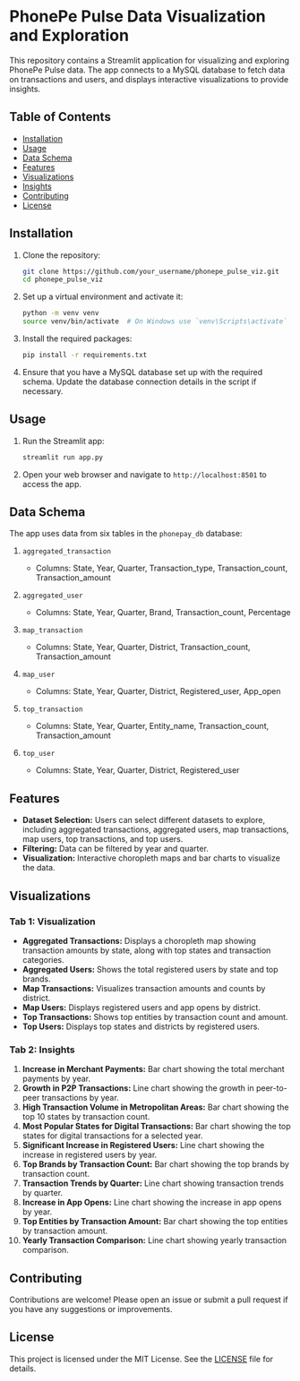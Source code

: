 # PhonePe Pulse Data Visualization and Exploration

This repository contains a Streamlit application for visualizing and exploring PhonePe Pulse data. The app connects to a MySQL database to fetch data on transactions and users, and displays interactive visualizations to provide insights.

## Table of Contents
- [Installation](#installation)
- [Usage](#usage)
- [Data Schema](#data-schema)
- [Features](#features)
- [Visualizations](#visualizations)
- [Insights](#insights)
- [Contributing](#contributing)
- [License](#license)

## Installation

1. Clone the repository:
    ```bash
    git clone https://github.com/your_username/phonepe_pulse_viz.git
    cd phonepe_pulse_viz
    ```

2. Set up a virtual environment and activate it:
    ```bash
    python -m venv venv
    source venv/bin/activate  # On Windows use `venv\Scripts\activate`
    ```

3. Install the required packages:
    ```bash
    pip install -r requirements.txt
    ```

4. Ensure that you have a MySQL database set up with the required schema. Update the database connection details in the script if necessary.

## Usage

1. Run the Streamlit app:
    ```bash
    streamlit run app.py
    ```

2. Open your web browser and navigate to `http://localhost:8501` to access the app.

## Data Schema

The app uses data from six tables in the `phonepay_db` database:

1. `aggregated_transaction`
   - Columns: State, Year, Quarter, Transaction_type, Transaction_count, Transaction_amount

2. `aggregated_user`
   - Columns: State, Year, Quarter, Brand, Transaction_count, Percentage

3. `map_transaction`
   - Columns: State, Year, Quarter, District, Transaction_count, Transaction_amount

4. `map_user`
   - Columns: State, Year, Quarter, District, Registered_user, App_open

5. `top_transaction`
   - Columns: State, Year, Quarter, Entity_name, Transaction_count, Transaction_amount

6. `top_user`
   - Columns: State, Year, Quarter, District, Registered_user

## Features

- **Dataset Selection:** Users can select different datasets to explore, including aggregated transactions, aggregated users, map transactions, map users, top transactions, and top users.
- **Filtering:** Data can be filtered by year and quarter.
- **Visualization:** Interactive choropleth maps and bar charts to visualize the data.

## Visualizations

### Tab 1: Visualization

- **Aggregated Transactions:** Displays a choropleth map showing transaction amounts by state, along with top states and transaction categories.
- **Aggregated Users:** Shows the total registered users by state and top brands.
- **Map Transactions:** Visualizes transaction amounts and counts by district.
- **Map Users:** Displays registered users and app opens by district.
- **Top Transactions:** Shows top entities by transaction count and amount.
- **Top Users:** Displays top states and districts by registered users.

### Tab 2: Insights

1. **Increase in Merchant Payments:** Bar chart showing the total merchant payments by year.
2. **Growth in P2P Transactions:** Line chart showing the growth in peer-to-peer transactions by year.
3. **High Transaction Volume in Metropolitan Areas:** Bar chart showing the top 10 states by transaction count.
4. **Most Popular States for Digital Transactions:** Bar chart showing the top states for digital transactions for a selected year.
5. **Significant Increase in Registered Users:** Line chart showing the increase in registered users by year.
6. **Top Brands by Transaction Count:** Bar chart showing the top brands by transaction count.
7. **Transaction Trends by Quarter:** Line chart showing transaction trends by quarter.
8. **Increase in App Opens:** Line chart showing the increase in app opens by year.
9. **Top Entities by Transaction Amount:** Bar chart showing the top entities by transaction amount.
10. **Yearly Transaction Comparison:** Line chart showing yearly transaction comparison.

## Contributing

Contributions are welcome! Please open an issue or submit a pull request if you have any suggestions or improvements.

## License

This project is licensed under the MIT License. See the [LICENSE](LICENSE) file for details.
